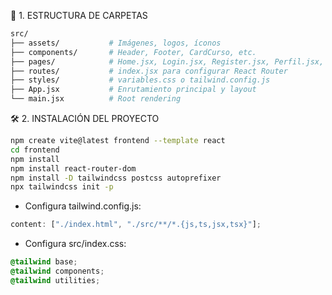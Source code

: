 🧱 1. ESTRUCTURA DE CARPETAS

```bash
src/
├── assets/           # Imágenes, logos, íconos
├── components/       # Header, Footer, CardCurso, etc.
├── pages/            # Home.jsx, Login.jsx, Register.jsx, Perfil.jsx, Carrito.jsx, CursoDetalle.jsx
├── routes/           # index.jsx para configurar React Router
├── styles/           # variables.css o tailwind.config.js
├── App.jsx           # Enrutamiento principal y layout
└── main.jsx          # Root rendering
```

🛠️ 2. INSTALACIÓN DEL PROYECTO

```bash
npm create vite@latest frontend --template react
cd frontend
npm install
npm install react-router-dom
npm install -D tailwindcss postcss autoprefixer
npx tailwindcss init -p
```

- Configura tailwind.config.js:

```js
content: ["./index.html", "./src/**/*.{js,ts,jsx,tsx}"];
```

- Configura src/index.css:

```css
@tailwind base;
@tailwind components;
@tailwind utilities;
```

